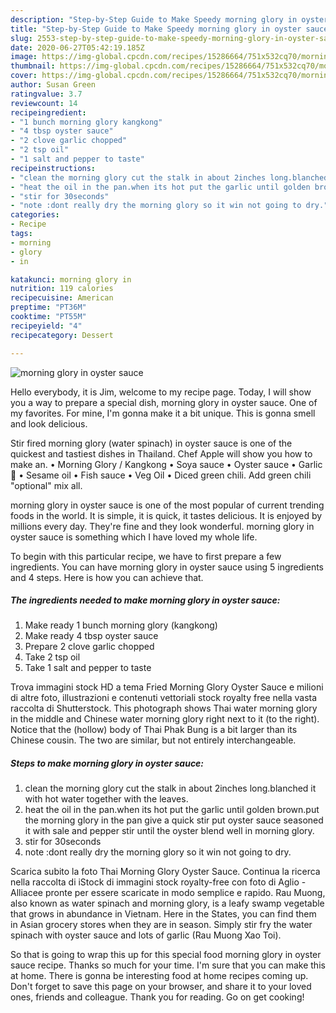```yaml
---
description: "Step-by-Step Guide to Make Speedy morning glory in oyster sauce"
title: "Step-by-Step Guide to Make Speedy morning glory in oyster sauce"
slug: 2553-step-by-step-guide-to-make-speedy-morning-glory-in-oyster-sauce
date: 2020-06-27T05:42:19.185Z
image: https://img-global.cpcdn.com/recipes/15286664/751x532cq70/morning-glory-in-oyster-sauce-recipe-main-photo.jpg
thumbnail: https://img-global.cpcdn.com/recipes/15286664/751x532cq70/morning-glory-in-oyster-sauce-recipe-main-photo.jpg
cover: https://img-global.cpcdn.com/recipes/15286664/751x532cq70/morning-glory-in-oyster-sauce-recipe-main-photo.jpg
author: Susan Green
ratingvalue: 3.7
reviewcount: 14
recipeingredient:
- "1 bunch morning glory kangkong"
- "4 tbsp oyster sauce"
- "2 clove garlic chopped"
- "2 tsp oil"
- "1 salt and pepper to taste"
recipeinstructions:
- "clean the morning glory cut the stalk in about 2inches long.blanched it with hot water together with the leaves."
- "heat the oil in the pan.when its hot put the garlic until golden brown.put the morning glory in the pan give a quick stir put oyster sauce seasoned it with sale and pepper stir until the oyster blend well in morning glory."
- "stir for 30seconds"
- "note :dont really dry the morning glory so it win not going to dry."
categories:
- Recipe
tags:
- morning
- glory
- in

katakunci: morning glory in 
nutrition: 119 calories
recipecuisine: American
preptime: "PT36M"
cooktime: "PT55M"
recipeyield: "4"
recipecategory: Dessert

---
```



![morning glory in oyster sauce](https://img-global.cpcdn.com/recipes/15286664/751x532cq70/morning-glory-in-oyster-sauce-recipe-main-photo.jpg)

Hello everybody, it is Jim, welcome to my recipe page. Today, I will show you a way to prepare a special dish, morning glory in oyster sauce. One of my favorites. For mine, I'm gonna make it a bit unique. This is gonna smell and look delicious.

Stir fired morning glory (water spinach) in oyster sauce is one of the quickest and tastiest dishes in Thailand. Chef Apple will show you how to make an. • Morning Glory / Kangkong • Soya sauce • Oyster sauce • Garlic 🧄 • Sesame oil • Fish sauce • Veg Oil • Diced green chili. Add green chili &#34;optional&#34; mix all.

morning glory in oyster sauce is one of the most popular of current trending foods in the world. It is simple, it is quick, it tastes delicious. It is enjoyed by millions every day. They're fine and they look wonderful. morning glory in oyster sauce is something which I have loved my whole life.


To begin with this particular recipe, we have to first prepare a few ingredients. You can have morning glory in oyster sauce using 5 ingredients and 4 steps. Here is how you can achieve that.

<!--inarticleads1-->

##### The ingredients needed to make morning glory in oyster sauce:

1. Make ready 1 bunch morning glory (kangkong)
1. Make ready 4 tbsp oyster sauce
1. Prepare 2 clove garlic chopped
1. Take 2 tsp oil
1. Take 1 salt and pepper to taste


Trova immagini stock HD a tema Fried Morning Glory Oyster Sauce e milioni di altre foto, illustrazioni e contenuti vettoriali stock royalty free nella vasta raccolta di Shutterstock. This photograph shows Thai water morning glory in the middle and Chinese water morning glory right next to it (to the right). Notice that the (hollow) body of Thai Phak Bung is a bit larger than its Chinese cousin. The two are similar, but not entirely interchangeable. 

<!--inarticleads2-->

##### Steps to make morning glory in oyster sauce:

1. clean the morning glory cut the stalk in about 2inches long.blanched it with hot water together with the leaves.
1. heat the oil in the pan.when its hot put the garlic until golden brown.put the morning glory in the pan give a quick stir put oyster sauce seasoned it with sale and pepper stir until the oyster blend well in morning glory.
1. stir for 30seconds
1. note :dont really dry the morning glory so it win not going to dry.


Scarica subito la foto Thai Morning Glory Oyster Sauce. Continua la ricerca nella raccolta di iStock di immagini stock royalty-free con foto di Aglio - Alliacee pronte per essere scaricate in modo semplice e rapido. Rau Muong, also known as water spinach and morning glory, is a leafy swamp vegetable that grows in abundance in Vietnam. Here in the States, you can find them in Asian grocery stores when they are in season. Simply stir fry the water spinach with oyster sauce and lots of garlic (Rau Muong Xao Toi). 

So that is going to wrap this up for this special food morning glory in oyster sauce recipe. Thanks so much for your time. I'm sure that you can make this at home. There is gonna be interesting food at home recipes coming up. Don't forget to save this page on your browser, and share it to your loved ones, friends and colleague. Thank you for reading. Go on get cooking!
